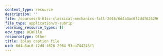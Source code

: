 ```yaml
---
content_type: resource
description: ''
file: /courses/8-01sc-classical-mechanics-fall-2016/6d4a3ac6f2d4f626296493ea744243f1_WxkwkGEVu-E.srt
file_type: application/x-subrip
learning_resource_types: []
ocw_type: OCWFile
resourcetype: Other
title: 3play caption file
uid: 6d4a3ac6-f2d4-f626-2964-93ea744243f1
---
```

